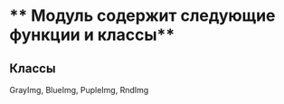 ** Модуль содержит следующие функции и классы**
===========

## Классы 

GrayImg, 
BlueImg, 
PupleImg, 
RndImg

